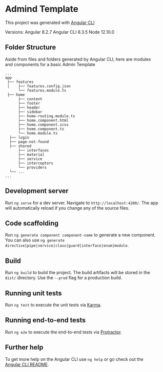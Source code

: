 # Admind Template

This project was generated with [Angular CLI](https://github.com/angular/angular-cli)

Versions:
 Angular        8.2.7
 Angular CLI    8.3.5
 Node           12.10.0

## Folder Structure
Aside from files and folders generated by Angular CLI, here are modules and components for a basic Admin Template

```
...
app
 ├── features
 |    ├── features.config.json
      └── features.module.ts
 ├── home
      ├── content
      ├── footer
      ├── header
      ├── sidebar
      ├── home-routing.module.ts
      ├── home.component.html
      ├── home.component.scss
      ├── home.component.ts
      └── home.module.ts
  ├── login
  ├── page-not-found
  ├── shared
      ├── interfaces
      ├── material
      ├── service
      ├── interceptors
      └── providers
  └── ...
...
```

## Development server

Run `ng serve` for a dev server. Navigate to `http://localhost:4200/`. The app will automatically reload if you change any of the source files.

## Code scaffolding

Run `ng generate component component-name` to generate a new component. You can also use `ng generate directive|pipe|service|class|guard|interface|enum|module`.

## Build

Run `ng build` to build the project. The build artifacts will be stored in the `dist/` directory. Use the `--prod` flag for a production build.

## Running unit tests

Run `ng test` to execute the unit tests via [Karma](https://karma-runner.github.io).

## Running end-to-end tests

Run `ng e2e` to execute the end-to-end tests via [Protractor](http://www.protractortest.org/).

## Further help

To get more help on the Angular CLI use `ng help` or go check out the [Angular CLI README](https://github.com/angular/angular-cli/blob/master/README.md).
